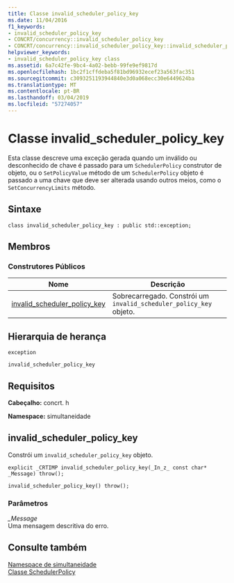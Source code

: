 ```yaml
---
title: Classe invalid_scheduler_policy_key
ms.date: 11/04/2016
f1_keywords:
- invalid_scheduler_policy_key
- CONCRT/concurrency::invalid_scheduler_policy_key
- CONCRT/concurrency::invalid_scheduler_policy_key::invalid_scheduler_policy_key
helpviewer_keywords:
- invalid_scheduler_policy_key class
ms.assetid: 6a7c42fe-9bc4-4a02-bebb-99fe9ef9817d
ms.openlocfilehash: 1bc2f1cffdeba5f81bd96932ecef23a563fac351
ms.sourcegitcommit: c3093251193944840e3d0a068ecc30e6449624ba
ms.translationtype: MT
ms.contentlocale: pt-BR
ms.lasthandoff: 03/04/2019
ms.locfileid: "57274057"
---
```

# <a name="invalidschedulerpolicykey-class"></a>Classe invalid_scheduler_policy_key

Esta classe descreve uma exceção gerada quando um inválido ou desconhecido de chave é passado para um `SchedulerPolicy` construtor de objeto, ou o `SetPolicyValue` método de um `SchedulerPolicy` objeto é passado a uma chave que deve ser alterada usando outros meios, como o `SetConcurrencyLimits` método.

## <a name="syntax"></a>Sintaxe

```
class invalid_scheduler_policy_key : public std::exception;
```

## <a name="members"></a>Membros

### <a name="public-constructors"></a>Construtores Públicos

|Nome|Descrição|
|----------|-----------------|
|[invalid_scheduler_policy_key](#ctor)|Sobrecarregado. Constrói um `invalid_scheduler_policy_key` objeto.|

## <a name="inheritance-hierarchy"></a>Hierarquia de herança

`exception`

`invalid_scheduler_policy_key`

## <a name="requirements"></a>Requisitos

**Cabeçalho:** concrt. h

**Namespace:** simultaneidade

##  <a name="ctor"></a> invalid_scheduler_policy_key

Constrói um `invalid_scheduler_policy_key` objeto.

```
explicit _CRTIMP invalid_scheduler_policy_key(_In_z_ const char* _Message) throw();

invalid_scheduler_policy_key() throw();
```

### <a name="parameters"></a>Parâmetros

*_Message*<br/>
Uma mensagem descritiva do erro.

## <a name="see-also"></a>Consulte também

[Namespace de simultaneidade](concurrency-namespace.md)<br/>
[Classe SchedulerPolicy](schedulerpolicy-class.md)
